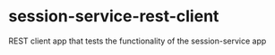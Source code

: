 # session-service-rest-client
REST client app that tests the functionality of the session-service app
